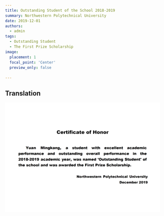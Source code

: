 ```yaml
---
title: Outstanding Student of the School 2018-2019
summary: Northwestern Polytechnical University
date: 2019-12-01
authors:
  - admin
tags:
  - Outstanding Student
  - The First Prize Scholarship
image:
  placement: 1
  focal_point: 'Center'
  preview_only: false
  
---
```



## Translation
![](./19en.png)



